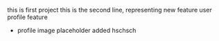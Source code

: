 this is first project
this is the second line, representing new feature
user profile feature
 - profile image placeholder added
hschsch
